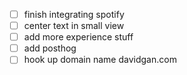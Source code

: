 - [ ] finish integrating spotify
- [ ] center text in small view
- [ ] add more experience stuff
- [ ] add posthog 
- [ ] hook up domain name davidgan.com